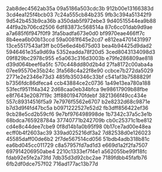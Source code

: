2ab8dec4562ab35a
09a5186a503cdc3b
912b00e13166383d
3cd4ea125f4bcb03
7c24a555cb84b235
9fb3c394a51342f9
9d542b453b9ca36b
a350dab5f972ebe3
9d40515544ea9b88
44f9a2b706cd2506
6df83873c568514a
87c6cc01dab9d9ae
a7a685f6f947f0f9
3fa5badfa673e0d0
bf9970eae466ff7c
8b4eea6b00b13ccd
59a0081f645e2cd7
e812ea4701431997
13ce5517543af3ff
bc05e6ed4b675d03
bea4b94425d9dad2
5946461e35a9d69a
5352eadda78f20d5
3ced8043134098d3
09f829bc2978c955
e5a063c316d3003b
e79fe286809ae818
d39d064beef6a5fc
570c448dd80d2b4d
27fa8172c00aba4a
07ee95570e35b24c
3fa568c4a22f8e90
ccbce7b272da5029
2771e2e2346e73d3
485fb350346c33bf
c541af3b7588829f
b7356fdc86dfeca4
ccb43884ce2c0736
1a49e13ea780a188
53fecf9511f4a342
2d68caa0eb34bfca
9e98617909b88fbe
e8f7643e2087f19c
3ff88019470fdebf
3821366f49cc434e
557c89314516f5a9
7e7976f5562e6707
b2e8232d68c9871e
b7d3d9f4fd47bc5a
b0971222527e52d2
fb3dff856422ef36
9cb28e5cd2b59cf6
9e7bf976498998de
1b7342c37a5c3e1b
68bdca765928784a
37740771b242709b
cb0c25371c1be812
cd4e8c44dee7cbe9
0f8d14b1a0b95f98
0b17ce7ad00e48ea
ecff0b4f2603ac39
339ad025216df3a2
7d82538d0e126023
45585daff00de6b2
2f7de567514cd056
51bdb4adb318b81c
ea6bd045cc011729
c8a57957fd7ad1d3
e669d1a2f2fa7507
697914206950abe4
2210c1333ef7f4e1
a562055be99f18fc
fdab92e5fe2a73fd
7db35d3d92cbc2ae
7189fdbb45fafb76
6fb2df0dce757f02
716ad177ac13b77d
